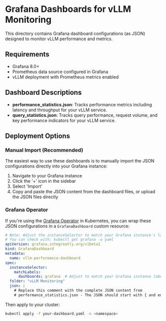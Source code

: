 # Grafana Dashboards for vLLM Monitoring

This directory contains Grafana dashboard configurations (as JSON) designed to monitor
vLLM performance and metrics.

## Requirements

- Grafana 8.0+
- Prometheus data source configured in Grafana
- vLLM deployment with Prometheus metrics enabled

## Dashboard Descriptions

- **performance_statistics.json**: Tracks performance metrics including latency and
  throughput for your vLLM service.
- **query_statistics.json**: Tracks query performance, request volume, and key
  performance indicators for your vLLM service.

## Deployment Options

### Manual Import (Recommended)

The easiest way to use these dashboards is to manually import the JSON configurations
directly into your Grafana instance:

1. Navigate to your Grafana instance
2. Click the '+' icon in the sidebar
3. Select 'Import'
4. Copy and paste the JSON content from the dashboard files, or upload the JSON files
   directly

### Grafana Operator

If you're using the [Grafana Operator](https://github.com/grafana-operator/grafana-operator)
in Kubernetes, you can wrap these JSON configurations in a `GrafanaDashboard` custom
resource:

```yaml
# Note: Adjust the instanceSelector to match your Grafana instance's labels
# You can check with: kubectl get grafana -o yaml
apiVersion: grafana.integreatly.org/v1beta1
kind: GrafanaDashboard
metadata:
  name: vllm-performance-dashboard
spec:
  instanceSelector:
    matchLabels:
      dashboards: grafana  # Adjust to match your Grafana instance labels
  folder: "vLLM Monitoring"
  json: |
    # Replace this comment with the complete JSON content from
    # performance_statistics.json - The JSON should start with { and end with }
```

Then apply to your cluster:

```bash
kubectl apply -f your-dashboard.yaml -n <namespace>
```
